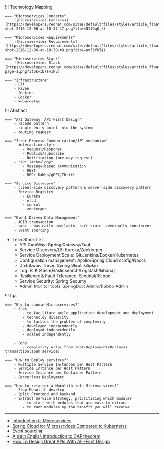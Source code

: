 
!!! Technology Mapping
    
    === "Microservices Concerns"
        ![Microservices Concerns](https://developers.redhat.com/sites/default/files/styles/article_floated/public/blog/2016/12/screen-shot-2016-12-06-at-10-37-37.png?itok=N1fDqQ_y)

    === "Microservices Requirements"
        ![Microservices Requirements](https://developers.redhat.com/sites/default/files/styles/article_floated/public/blog/2016/12/screen-shot-2016-12-06-at-10-30-08.png?itok=av35fUTQ)
    
    === "Microservices Stack"
        ![Microservices Stack](https://developers.redhat.com/sites/default/files/styles/article_floated/public/blog/2016/12/stack-page-1.png?itok=xb7TvIHv)
        
    === "Infrastructure"
        - Git
        - Maven
        - Jenkins
        - Docker
        - Kubernetes
    
!!! Abstract
    
    === "API Gateway, API-First Design"
        - Facade pattern
        - single entry point into the system
        - routing request

    === "Inter-Process Communication/IPC mechanism"
        - interaction style
            - Request/Response
            - Publish/subscribe
            - Notification (one-way request)
        - "IPC Technology"
            - Message-based communication
            - REST
            - RPC: Dubbo/gRPC/Thrift
        
    === "Service Discovery"
        - client-side discovery pattern & server-side discovery pattern
        - Service Registry
            - Eureka
            - etcd
            - consul
            - zookeeper
        
    === "Event-Driven Data Management"
        - ACID transaction
        - BASE - basically available, soft state, eventually consistent
        - Event sourcing
   
- Tech Stack List
    - API GateWay: Spring Gateway/Zuul
    - Service Discovery/LB: Eureka/Zookeeper
    - Service Deployment/Scale: Git/Jenkins/Docker/Kubernetes
    - Configuration management: Apollo/Spring Cloud config/Nacos
    - Distributed Trace: Spring Sleuth/Zipkin
    - Log: ELK Stash(Elasticsearch/Logstash/kibana) 
    - Resilience & Fault Tolerance: Sentinal/Ribbon
    - Service Security: Spring Security
    - Admin Monitor tools: SpringBoot Admin/Dubbo Admin
    
    
!!! fqa 

    === "Why to choose Microservices?"
        - Pros
            - to facilitate agile application development and deployment
            - technoloy diversity
            - to tackles the problem of complexity
            - developed independently
            - deployed independently
            - scaled independently
            
        - Cons
            - complexity arise from Test/Deployment/Business transaction(span service)
     
    === "How to Deploy services?"
        - Multiple Service Instances per Host Pattern
        - Service Instance per Host Pattern
        - Service Instance per Container Pattern
        - Serverless Deployment
        
    === "How to refactor a Monolith into Microservices?"
        - Stop Monolith develop
        - Split Frontend and Backend
        - Extract Service Strategy, prioritizing which module?
            - to start with modules that are easy to extract
            - to rank modules by the benefit you will receive
            
---
- [Introduction to Microservices](https://www.nginx.com/blog/introduction-to-microservices/)
- [Spring Cloud for Microservices Compared to Kubernetes](https://developers.redhat.com/blog/2016/12/09/spring-cloud-for-microservices-compared-to-kubernetes)
- [Event sourcing](https://github.com/cer/event-sourcing-examples/wiki/WhyEventDrivenArch)
- [A plain English introduction to CAP theorem](http://ksat.me/a-plain-english-introduction-to-cap-theorem)
- [How To Design Great APIs With API-First Design](https://www.programmableweb.com/news/how-to-design-great-apis-api-first-design-and-raml/how-to/2015/07/10)